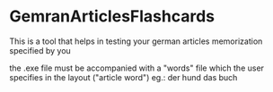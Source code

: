 # GemranArticlesFlashcards
This is a tool that helps in testing your german articles memorization specified by you

the .exe file must be accompanied with a "words" file which the user specifies in the layout ("article word")
eg.:
der hund
das buch
